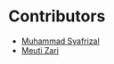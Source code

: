 # Contributors

- [Muhammad Syafrizal](https://github.com/ikaru19)
- [Meuti Zari](https://github.com/AikaMinami)